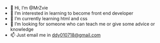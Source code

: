 - 👋 Hi, I’m @MrZvie
- 👀 I’m interested in learning to become front end developer
- 🌱 I’m currently learning html and css
- 💞️ I’m looking for someone who can teach me or give some advice or knowledge
- 📫 Just email me in ddy010718@gmail.com

<!---
MrZvie/MrZvie is a ✨ special ✨ repository because its `README.md` (this file) appears on your GitHub profile.
You can click the Preview link to take a look at your changes.
--->
